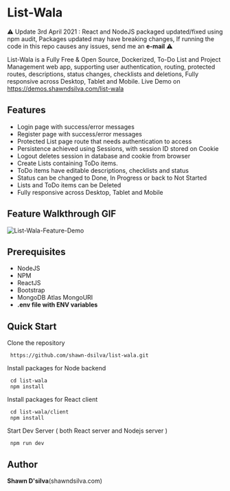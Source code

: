 
# List-Wala

⚠ Update 3rd April 2021 : React and NodeJS packaged updated/fixed using npm audit, Packages updated may have breaking changes, If running the code in this repo causes any issues, send me an **e-mail** ⚠


List-Wala is a Fully Free & Open Source, Dockerized, To-Do List and Project Management web app, supporting user authentication, routing, protected routes, descriptions, status changes, checklists and deletions, Fully responsive across Desktop, Tablet and Mobile.
Live Demo on https://demos.shawndsilva.com/list-wala

## Features

-   Login page with success/error messages
-   Register page with success/error messages
-   Protected List page route that needs authentication to access
-   Persistence achieved using Sessions, with session ID stored on Cookie
-   Logout deletes session in database and cookie from browser
-   Create Lists containing ToDo items.
-    ToDo items have editable descriptions, checklists and status
-    Status can be changed to Done, In Progress or back to Not Started
-  Lists and ToDo items can be Deleted
-   Fully responsive across Desktop, Tablet and Mobile

## Feature Walkthrough GIF


![List-Wala-Feature-Demo](https://imgur.com/Ik7btS0.gif)


## Prerequisites

-   NodeJS
-   NPM
-   ReactJS
-   Bootstrap
-   MongoDB Atlas MongoURI
-   **.env file with ENV variables**

## Quick Start

Clone the repository

```
 https://github.com/shawn-dsilva/list-wala.git

```

Install packages for Node backend

```
 cd list-wala
 npm install

```

Install packages for React client

```
 cd list-wala/client
 npm install

```

Start Dev Server ( both React server and Nodejs server )

```
 npm run dev

```

## Author

**Shawn D'silva**(shawndsilva.com)
